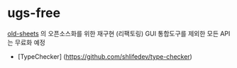 # ugs-free
  [old-sheets](https://github.com/shlifedev/ugs-core-old) 의 오픈소스화를 위한 재구현 (리팩토링)
  GUI 통합도구를 제외한 모든 API는 무료화 예정
  

 + [TypeChecker] (https://github.com/shlifedev/type-checker)
